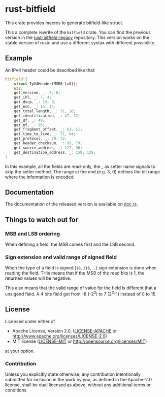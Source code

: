 rust-bitfield
=============

This crate provides macros to generate bitfield-like struct.

This a complete rewrite of the `bitfield` crate.
You can find the previous version in the [rust-bitfield-legacy](https://github.com/dzamlo/rust-bitfield-legacy) repository. This version works on the stable version of rustc and use a different syntax with different possibility.


## Example

An IPv4 header could be described like that:

```rust
bitfield!{
    struct IpV4Header(MSB0 [u8]);
    u32;
    get_version, _: 3, 0;
    get_ihl, _: 7, 4;
    get_dscp, _: 13, 8;
    get_ecn, _: 15, 14;
    get_total_length, _: 31, 16;
    get_identification, _: 47, 32;
    get_df, _: 49;
    get_mf, _: 50;
    get_fragment_offset, _: 63, 51;
    get_time_to_live, _: 71, 64;
    get_protocol, _: 79, 72;
    get_header_checksum, _: 95, 79;
    get_source_address, _: 127, 96;
    get_destination_address, _: 159, 128;
}
```

In this example, all the fields are read-only, the _ as setter name signals to skip the setter method.
The range at the end (e.g. 3, 0) defines the bit range where the information is encoded.

## Documentation

The documentation of the released version is available on [doc.rs](https://docs.rs/bitfield).

## Things to watch out for

### MSB and LSB ordering

When defining a field, the MSB comes first and the LSB second.

### Sign extension and valid range of signed field

When the type of a field is signed (`i8`, `i16`, ...) sign extension is done when reading the field. THis means that if the MSB of the read bits is 1, the returned values will be negative.

This also means that the valid range of value for the field is different that a unsigend field. A 4 bits field got from -8 (-2<sup>3</sup>) to 7 (2<sup>3</sup>-1) instead of 0 to 15.

## License

Licensed under either of

 * Apache License, Version 2.0, ([LICENSE-APACHE](LICENSE-APACHE) or http://www.apache.org/licenses/LICENSE-2.0)
 * MIT license ([LICENSE-MIT](LICENSE-MIT) or http://opensource.org/licenses/MIT)

at your option.

### Contribution

Unless you explicitly state otherwise, any contribution intentionally
submitted for inclusion in the work by you, as defined in the Apache-2.0
license, shall be dual licensed as above, without any additional terms or
conditions.
